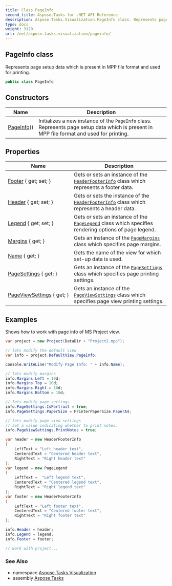 ```yaml
---
title: Class PageInfo
second_title: Aspose.Tasks for .NET API Reference
description: Aspose.Tasks.Visualization.PageInfo class. Represents page setup data which is present in MPP file format and used for printing
type: docs
weight: 3120
url: /net/aspose.tasks.visualization/pageinfo/
---
```

## PageInfo class

Represents page setup data which is present in MPP file format and used for printing.

```csharp
public class PageInfo
```

## Constructors

| Name | Description |
| --- | --- |
| [PageInfo](pageinfo/)() | Initializes a new instance of the `PageInfo` class. Represents page setup data which is present in MPP file format and used for printing. |

## Properties

| Name | Description |
| --- | --- |
| [Footer](../../aspose.tasks.visualization/pageinfo/footer/) { get; set; } | Gets or sets an instance of the [`HeaderFooterInfo`](../headerfooterinfo/) class which represents a footer data. |
| [Header](../../aspose.tasks.visualization/pageinfo/header/) { get; set; } | Gets or sets the instance of the [`HeaderFooterInfo`](../headerfooterinfo/) class which represents a header data. |
| [Legend](../../aspose.tasks.visualization/pageinfo/legend/) { get; set; } | Gets or sets an instance of the [`PageLegend`](../pagelegend/) class which specifies rendering options of page legend. |
| [Margins](../../aspose.tasks.visualization/pageinfo/margins/) { get; } | Gets an instance of the [`PageMargins`](../pagemargins/) class which specifies page margins. |
| [Name](../../aspose.tasks.visualization/pageinfo/name/) { get; } | Gets the name of the view for which set-up data is used. |
| [PageSettings](../../aspose.tasks.visualization/pageinfo/pagesettings/) { get; } | Gets an instance of the [`PageSettings`](./pagesettings/) class which specifies page printing settings. |
| [PageViewSettings](../../aspose.tasks.visualization/pageinfo/pageviewsettings/) { get; } | Gets an instance of the [`PageViewSettings`](./pageviewsettings/) class which specifies page view printing settings. |

## Examples

Shows how to work with page info of MS Project view.

```csharp
var project = new Project(DataDir + "Project2.mpp");

// lets modify the default view
var info = project.DefaultView.PageInfo;

Console.WriteLine("Modify Page Info: " + info.Name);

// lets modify margins
info.Margins.Left = 10d;
info.Margins.Top = 10d;
info.Margins.Right = 10d;
info.Margins.Bottom = 10d;

// lets modify page settings
info.PageSettings.IsPortrait = true;
info.PageSettings.PaperSize = PrinterPaperSize.PaperA4;

// lets modify page view settings
// set a value indicating whether to print notes.
info.PageViewSettings.PrintNotes = true;

var header = new HeaderFooterInfo
{
    LeftText = "Left header text",
    CenteredText = "Centered header text",
    RightText = "Right header text"
};
var legend = new PageLegend
{
    LeftText =  "Left legend text",
    CenteredText = "Centered legend text",
    RightText = "Right legend text"
};
var footer = new HeaderFooterInfo
{
    LeftText = "Left footer text",
    CenteredText = "Centered footer text",
    RightText = "Right footer text"
};

info.Header = header;
info.Legend = legend;
info.Footer = footer;

// work with project...
```

### See Also

* namespace [Aspose.Tasks.Visualization](../../aspose.tasks.visualization/)
* assembly [Aspose.Tasks](../../)



